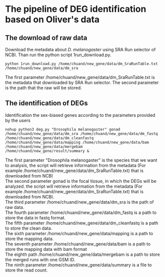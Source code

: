 # The pipeline of DEG identification based on Oliver's data
## The download of raw data
Download the metadata about _D. melanogaster_ using SRA Run selector of NCBI. Than run the python script 1run_download.py. <br />
```
python 1run_download.py /home/chuand/new_gene/data/dm_SraRunTable.txt /home/chuand/new_gene/data/dm_sra
``` 
The first parameter /home/chuand/new_gene/data/dm_SraRunTable.txt is the metadata that downloaded by SRA Run selector. The second parameter is the path that the raw will be stored. <br />

## The identification of DEGs
Identification the sex-biased genes according to the parameters provided by the users <br />
```
nohup python3 deg.py "Drosophila melanogaster" gonad /home/chuand/new_gene/data/dm_sra /home/chuand/new_gene/data/dm_fastq /home/chuand/new_gene/data/dm_cleanfastq /home/chuand/new_gene/data/mapping /home/chuand/new_gene/data/bam /home/chuand/new_gene/data/mergebam  /home/chuand/new_gene/result/summary &
```
The first parameter "Drosophila melanogaster" is the species that we want to analysis, the script will retrieve information from the metadata (For example /home/chuand/new_gene/data/dm_SraRunTable.txt) that is downloaded from NCBI <br/>
The second parameter gonad is the focal tissue, in which the DEGs will be analyzed. the script will retrieve information from the metadata (For example /home/chuand/new_gene/data/dm_SraRunTable.txt) that is downloaded from NCBI.  <br/> 
The third parameter /home/chuand/new_gene/data/dm_sra is the path of raw data. <br/>
The fourth parameter /home/chuand/new_gene/data/dm_fastq is a path to store the data in fastq format. <br/>
The fifth parameter /home/chuand/new_gene/data/dm_cleanfastq is a path to store the clean data. <br/>
The sixth parameter /home/chuand/new_gene/data/mapping is a path to store the mapping data. <br/>
The seventh parameter /home/chuand/new_gene/data/bam is a path to store the mapping data with bam format <br/>
The eighth path /home/chuand/new_gene/data/mergebam is a path to store the merged runs with one GSM ID. <br/>
The ninth parameter /home/chuand/new_gene/data/summary is a file to store the read count.


